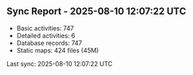 ## Sync Report - 2025-08-10 12:07:22 UTC

- Basic activities: 747
- Detailed activities: 6
- Database records: 747
- Static maps: 424 files (45M)

Last sync: 2025-08-10 12:07:22 UTC
